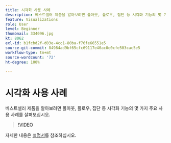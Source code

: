```yaml
---
title: 시각화 사용 사례
description: 베스트셀러 제품을 알아보려면 폴아웃, 플로우, 집단 등 시각화 기능의 몇 가지 주요 사용 사례를 살펴보십시오.
feature: Visualizations
role: User
level: Beginner
thumbnail: 334096.jpg
kt: 8062
exl-id: b1fcbd2f-d03e-4cc1-80ba-f76fe66551e5
source-git-commit: 84984ad9bf65cfc69117e40ac0e0cfe503cac5e5
workflow-type: tm+mt
source-wordcount: '72'
ht-degree: 100%

---
```


# 시각화 사용 사례

베스트셀러 제품을 알아보려면 폴아웃, 플로우, 집단 등 시각화 기능의 몇 가지 주요 사용 사례를 살펴보십시오.

>[!VIDEO](https://video.tv.adobe.com/v/334096/?quality=12&learn=on)

자세한 내용은 [설명서](https://experienceleague.adobe.com/docs/data-workbench/using/dashboard/visualizations/visualization-types/c-visualization-types.html?lang=ko)를 참조하십시오.

